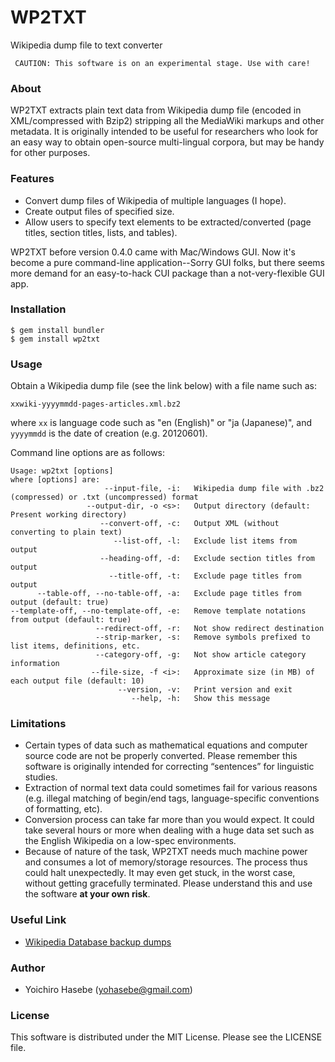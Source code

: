 # WP2TXT

Wikipedia dump file to text converter

     CAUTION: This software is on an experimental stage. Use with care!

### About ###

WP2TXT extracts plain text data from Wikipedia dump file (encoded in XML/compressed with Bzip2) stripping all the MediaWiki markups and other metadata. It is originally intended to be useful for researchers who look for an easy way to obtain open-source multi-lingual corpora, but may be handy for other purposes.

### Features ###

* Convert dump files of Wikipedia of multiple languages (I hope).
* Create output files of specified size.
* Allow users to specify text elements to be extracted/converted (page titles, section titles, lists, and tables).

WP2TXT before version 0.4.0 came with Mac/Windows GUI. Now it's become a pure command-line application--Sorry GUI folks, but there seems more demand for an easy-to-hack CUI package than a not-very-flexible GUI app.

### Installation
    
    $ gem install bundler
    $ gem install wp2txt

### Usage

Obtain a Wikipedia dump file (see the link below) with a file name such as:

    xxwiki-yyyymmdd-pages-articles.xml.bz2

where `xx` is language code such as "en (English)" or "ja (Japanese)", and  `yyyymmdd` is the date of creation (e.g. 20120601).

Command line options are as follows:

    Usage: wp2txt [options]
    where [options] are:
                         --input-file, -i:   Wikipedia dump file with .bz2 (compressed) or .txt (uncompressed) format
                     --output-dir, -o <s>:   Output directory (default: Present working directory)
                        --convert-off, -c:   Output XML (without converting to plain text)
                           --list-off, -l:   Exclude list items from output
                        --heading-off, -d:   Exclude section titles from output
                          --title-off, -t:   Exclude page titles from output
          --table-off, --no-table-off, -a:   Exclude page titles from output (default: true)
    --template-off, --no-template-off, -e:   Remove template notations from output (default: true)
                       --redirect-off, -r:   Not show redirect destination
                       --strip-marker, -s:   Remove symbols prefixed to list items, definitions, etc.
                       --category-off, -g:   Not show article category information
                      --file-size, -f <i>:   Approximate size (in MB) of each output file (default: 10)
                            --version, -v:   Print version and exit
                               --help, -h:   Show this message

### Limitations ###

* Certain types of data such as mathematical equations and computer source code are not be properly converted.  Please remember this software is originally intended for correcting “sentences” for linguistic studies.
* Extraction of normal text data could sometimes fail for various reasons (e.g. illegal matching of begin/end tags, language-specific conventions of formatting, etc). 
* Conversion process can take far more than you would expect. It could take several hours or more when dealing with a huge data set such as the English Wikipedia on a low-spec environments.
* Because of nature of the task, WP2TXT needs much machine power and consumes a lot of memory/storage resources. The process thus could halt unexpectedly. It may even get stuck, in the worst case, without getting gracefully terminated. Please understand this and use the software __at your own risk__.

### Useful Link ###

* [Wikipedia Database backup dumps](http://dumps.wikimedia.org/backup-index.html)
                
### Author ###

* Yoichiro Hasebe (<yohasebe@gmail.com>)

### License ###

This software is distributed under the MIT License. Please see the LICENSE file.

